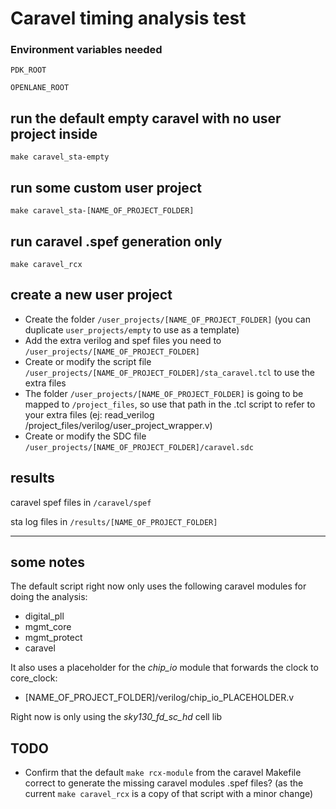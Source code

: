 # Caravel timing analysis test


### Environment variables needed
`PDK_ROOT`

`OPENLANE_ROOT`


## run the default empty caravel with no user project inside 
`make caravel_sta-empty`

## run some custom user project
`make caravel_sta-[NAME_OF_PROJECT_FOLDER]`


## run caravel .spef generation only 
`make caravel_rcx`


## create a new user project
- Create the folder `/user_projects/[NAME_OF_PROJECT_FOLDER]` (you can duplicate `user_projects/empty` to use as a template)
- Add the extra verilog and spef files you need to `/user_projects/[NAME_OF_PROJECT_FOLDER]`
- Create or modify the script file `/user_projects/[NAME_OF_PROJECT_FOLDER]/sta_caravel.tcl` to  use the extra files
- The folder `/user_projects/[NAME_OF_PROJECT_FOLDER]` is going to be mapped to `/project_files`, so use that path in the .tcl script to refer to your extra files (ej: read_verilog /project_files/verilog/user_project_wrapper.v)
- Create or modify the SDC file `/user_projects/[NAME_OF_PROJECT_FOLDER]/caravel.sdc`

## results
caravel spef files in `/caravel/spef`

sta log files in `/results/[NAME_OF_PROJECT_FOLDER]`

---

## some notes
The default script right now only uses the following caravel modules for doing the analysis:
- digital_pll
- mgmt_core
- mgmt_protect
- caravel

It also uses a placeholder for the *chip_io* module that forwards the clock to core_clock:
- [NAME_OF_PROJECT_FOLDER]/verilog/chip_io_PLACEHOLDER.v

Right now is only using the *sky130_fd_sc_hd* cell lib


## TODO

- Confirm that the default `make rcx-module` from the caravel Makefile correct to generate the missing caravel modules .spef files?  (as the current `make caravel_rcx` is a copy of that script with a minor change)